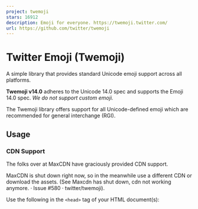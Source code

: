 ```yaml
---
project: twemoji
stars: 16912
description: Emoji for everyone. https://twemoji.twitter.com/
url: https://github.com/twitter/twemoji
---
```


Twitter Emoji (Twemoji)
=======================

A simple library that provides standard Unicode emoji support across all platforms.

**Twemoji v14.0** adheres to the Unicode 14.0 spec and supports the Emoji 14.0 spec. _We do not support custom emoji._

The Twemoji library offers support for all Unicode-defined emoji which are recommended for general interchange (RGI).

Usage
-----

### CDN Support

The folks over at MaxCDN have graciously provided CDN support.

MaxCDN is shut down right now, so in the meanwhile use a different CDN or download the assets. (See Maxcdn has shut down, cdn not working anymore. · Issue #580 · twitter/twemoji).

Use the following in the `<head>` tag of your HTML document(s):

<script src\="https://unpkg.com/twemoji@latest/dist/twemoji.min.js" crossorigin\="anonymous"\></script\>

This guarantees that you will always use the latest version of the library.

If, instead, you'd like to include the latest version explicitly, you can add the following tag:

<script src\="https://unpkg.com/twemoji@14.0.2/dist/twemoji.min.js" integrity\="sha384-ICOlZarapRIX6UjKPcWKEpubjg7lGADN7Y9fYP4DU9zm0aPFhgnP5ef+XFaPyKv+" crossorigin\="anonymous"\></script\>

### Download

If instead you want to download a specific version, please look at the `gh-pages` branch, where you will find the built assets for both our latest and older versions.

API
---

Following are all the methods exposed in the `twemoji` namespace.

### twemoji.parse( ... ) V1

This is the main parsing utility and has 3 overloads per parsing type.

Although there are two kinds of parsing supported by this utility, we recommend you use DOM parsing, explained below. Each type of parsing accepts a callback to generate an image source or an options object with parsing info.

The second kind of parsing is string parsing, explained in the legacy documentation here. This is unrecommended because this method does not sanitize the string or otherwise prevent malicious code from being executed; such sanitization is out of scope.

#### DOM parsing

If the first argument to `twemoji.parse` is an `HTMLElement`, generated image tags will replace emoji that are **inside `#text` nodes only** without compromising surrounding nodes or listeners, and completely avoiding the usage of `innerHTML`.

If security is a major concern, this parsing can be considered the safest option but with a slight performance penalty due to DOM operations that are inevitably _costly_.

var div \= document.createElement('div');
div.textContent \= 'I \\u2764\\uFE0F emoji!';
document.body.appendChild(div);

twemoji.parse(document.body);

var img \= div.querySelector('img');

// note the div is preserved
img.parentNode \=== div; // true

img.src;        // https://twemoji.maxcdn.com/v/latest/72x72/2764.png
img.alt;        // \\u2764\\uFE0F
img.className;  // emoji
img.draggable;  // false

All other overloads described for `string` are available in exactly the same way for DOM parsing.

### Object as parameter

Here's the list of properties accepted by the optional object that can be passed to the `parse` function.

  {
    callback: Function,   // default the common replacer
    attributes: Function, // default returns {}
    base: string,         // default MaxCDN
    ext: string,          // default ".png"
    className: string,    // default "emoji"
    size: string|number,  // default "72x72"
    folder: string        // in case it's specified
                          // it replaces .size info, if any
  }

#### callback

The function to invoke in order to generate image `src`(s).

By default it is a function like the following one:

function imageSourceGenerator(icon, options) {
  return ''.concat(
    options.base, // by default Twitter Inc. CDN
    options.size, // by default "72x72" string
    '/',
    icon,         // the found emoji as code point
    options.ext   // by default ".png"
  );
}

#### base

The default url is the same as `twemoji.base`, so if you modify the former, it will reflect as default for all parsed strings or nodes.

#### ext

The default image extension is the same as `twemoji.ext` which is `".png"`.

If you modify the former, it will reflect as default for all parsed strings or nodes.

#### className

The default `class` for each generated image is `emoji`. It is possible to specify a different one through this property.

##### size

The default asset size is the same as `twemoji.size` which is `"72x72"`.

If you modify the former, it will reflect as default for all parsed strings or nodes.

#### folder

In case you don't want to specify a size for the image. It is possible to choose a folder, as in the case of SVG emoji.

twemoji.parse(genericNode, {
  folder: 'svg',
  ext: '.svg'
});

This will generate urls such `https://twemoji.maxcdn.com/svg/2764.svg` instead of using a specific size based image.

Utilities
---------

Basic utilities / helpers to convert code points to JavaScript surrogates and vice versa.

### twemoji.convert.fromCodePoint()

For a given HEX codepoint, returns UTF-16 surrogate pairs.

twemoji.convert.fromCodePoint('1f1e8');
 // "\\ud83c\\udde8"

### twemoji.convert.toCodePoint()

For given UTF-16 surrogate pairs, returns the equivalent HEX codepoint.

 twemoji.convert.toCodePoint('\\ud83c\\udde8\\ud83c\\uddf3');
 // "1f1e8-1f1f3"

 twemoji.convert.toCodePoint('\\ud83c\\udde8\\ud83c\\uddf3', '~');
 // "1f1e8~1f1f3"

Tips
----

### Inline Styles

If you'd like to size the emoji according to the surrounding text, you can add the following CSS to your stylesheet:

img.emoji {
   height: 1em;
   width: 1em;
   margin: 0 .05em 0 .1em;
   vertical-align: \-0.1em;
}

This will make sure emoji derive their width and height from the `font-size` of the text they're shown with. It also adds just a little bit of space before and after each emoji, and pulls them upwards a little bit for better optical alignment.

### UTF-8 Character Set

To properly support emoji, the document character set must be set to UTF-8. This can be done by including the following meta tag in the document `<head>`

<meta charset\="utf-8"\>

### Exclude Characters (V1)

To exclude certain characters from being replaced by twemoji.js, call twemoji.parse() with a callback, returning false for the specific unicode icon. For example:

twemoji.parse(document.body, {
    callback: function(icon, options, variant) {
        switch ( icon ) {
            case 'a9':      // © copyright
            case 'ae':      // ® registered trademark
            case '2122':    // ™ trademark
                return false;
        }
        return ''.concat(options.base, options.size, '/', icon, options.ext);
    }
});

Legacy API (V1)
---------------

If you're still using our V1 API, you can read our legacy documentation here.

Contributing
------------

The contributing documentation can be found here.

Attribution Requirements
------------------------

As an open source project, attribution is critical from a legal, practical and motivational perspective in our opinion. The graphics are licensed under the CC-BY 4.0 which has a pretty good guide on best practices for attribution.

However, we consider the guide a bit onerous and as a project, will accept a mention in a project README or an 'About' section or footer on a website. In mobile applications, a common place would be in the Settings/About section (for example, see the mobile Twitter application Settings->About->Legal section). We would consider a mention in the HTML/JS source sufficient also.

Community Projects
------------------

-   Twemoji Cheatsheet by @ShahriarKh: An easy-to-use cheatsheet for exploring, copying and downloading emojis!
-   Twemoji Amazing by @SebastianAigner: Use Twemoji using CSS classes (like Font Awesome).
-   Twemoji Ruby by @JollyGoodCode: Use Twemoji in Ruby.
-   Twemoji Utils by @gustavwilliam: Utilities for finding and downloading Twemoji source files.
-   Twemoji for Pencil by @Nathanielnw: Use Twemoji in Pencil.
-   FrwTwemoji - Twemoji in dotnet by @FrenchW: Use Twemoji in any dotnet project (C#, asp.net ...).
-   Emojiawesome - Twemoji for Yellow by @datenstrom: Use Twemoji on your website.
-   EmojiPanel for Twitter by @danielbovey: Insert Twemoji into your tweets on twitter.com.
-   Twitter Color Emoji font by @bderickson: Use Twemoji as your system default font on Linux & OS X.
-   Emojica by @xoudini: An iOS framework allowing you to replace all standard emoji in strings with Twemoji.
-   gwt-twemoji by @nbartels: Use Twemoji in GWT
-   JavaFXEmojiTextFlow by @pavlobu: A JavaFX library allowing you to replace all standard emoji in extended EmojiTextFlow with Twemoji.
-   Vue Twemoji Picker by @kevinfaguiar: A fast plug-n-play Twemoji Picker (+textarea for Twemoji rendering) for Vue.
-   \[Unmaintained\] Twemoji Awesome by @ellekasai: Use Twemoji using CSS classes (like Font Awesome).
-   EmojiOnRoku by @KasperGam: Use Twemoji on Roku!
-   LaTeX Twemoji by @rossel.jost: Use Twemoji in LaTeX.
-   PHP Twemoji by @Astrotomic: Use twemoji within your PHP website project's by replacing standard Emoji with twemoji urls.

Committers and Contributors
---------------------------

-   Justine De Caires (Twitter)
-   Jason Sofonia (Twitter)
-   Bryan Haggerty (ex-Twitter)
-   Nathan Downs (ex-Twitter)
-   Tom Wuttke (ex-Twitter)
-   Andrea Giammarchi (ex-Twitter)
-   Joen Asmussen (WordPress)
-   Marcus Kazmierczak (WordPress)

The goal of this project is to simply provide emoji for everyone. We definitely welcome improvements and fixes, but we may not merge every pull request suggested by the community due to the simple nature of the project.

The rules for contributing are available in the `CONTRIBUTING.md` file.

Thank you to all of our contributors.

License
-------

Copyright 2019 Twitter, Inc and other contributors

Code licensed under the MIT License: http://opensource.org/licenses/MIT

Graphics licensed under CC-BY 4.0: https://creativecommons.org/licenses/by/4.0/

